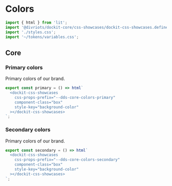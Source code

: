# Colors

```js script
import { html } from 'lit';
import '@divriots/dockit-core/css-showcases/dockit-css-showcases.define.js';
import './styles.css';
import '~/tokens/variables.css';
```

## Core

### Primary colors

Primary colors of our brand.

```js story
export const primary = () => html`
  <dockit-css-showcases
    css-props-prefix="--dds-core-colors-primary"
    component-class="box"
    style-key="background-color"
  ></dockit-css-showcases>
`;
```

### Secondary colors

Primary colors of our brand.

```js story
export const secondary = () => html`
  <dockit-css-showcases
    css-props-prefix="--dds-core-colors-secondary"
    component-class="box"
    style-key="background-color"
  ></dockit-css-showcases>
`;
```
